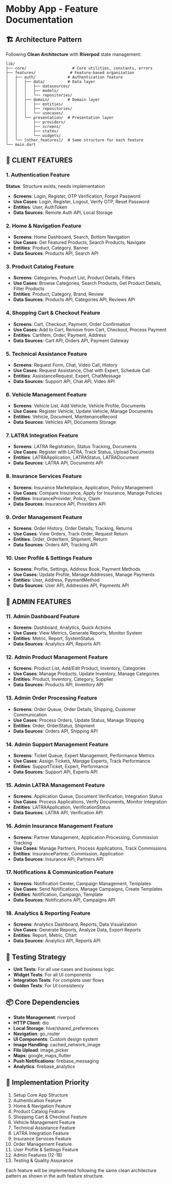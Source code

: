 # Mobby App - Feature Documentation

## 🏗️ Architecture Pattern
Following **Clean Architecture** with **Riverpod** state management:

```
lib/
├── core/                    # Core utilities, constants, errors
├── features/               # Feature-based organization
│   ├── auth/              # Authentication feature
│   │   ├── data/          # Data layer
│   │   │   ├── datasources/
│   │   │   ├── models/
│   │   │   └── repositories/
│   │   ├── domain/        # Domain layer
│   │   │   ├── entities/
│   │   │   ├── repositories/
│   │   │   └── usecases/
│   │   └── presentation/  # Presentation layer
│   │       ├── providers/
│   │       ├── screens/
│   │       ├── states/
│   │       └── widgets/
│   └── [other_features]/  # Same structure for each feature
└── main.dart
```

## 📱 CLIENT FEATURES

### 1. Authentication Feature
**Status**: Structure exists, needs implementation
- **Screens**: Login, Register, OTP Verification, Forgot Password
- **Use Cases**: Login, Register, Logout, Verify OTP, Reset Password
- **Entities**: User, AuthToken
- **Data Sources**: Remote Auth API, Local Storage

### 2. Home & Navigation Feature
- **Screens**: Home Dashboard, Search, Bottom Navigation
- **Use Cases**: Get Featured Products, Search Products, Navigate
- **Entities**: Product, Category, Banner
- **Data Sources**: Products API, Search API

### 3. Product Catalog Feature
- **Screens**: Categories, Product List, Product Details, Filters
- **Use Cases**: Browse Categories, Search Products, Get Product Details, Filter Products
- **Entities**: Product, Category, Brand, Review
- **Data Sources**: Products API, Categories API, Reviews API

### 4. Shopping Cart & Checkout Feature
- **Screens**: Cart, Checkout, Payment, Order Confirmation
- **Use Cases**: Add to Cart, Remove from Cart, Checkout, Process Payment
- **Entities**: CartItem, Order, Payment, Address
- **Data Sources**: Cart API, Orders API, Payment Gateway

### 5. Technical Assistance Feature
- **Screens**: Request Form, Chat, Video Call, History
- **Use Cases**: Request Assistance, Chat with Expert, Schedule Call
- **Entities**: AssistanceRequest, Expert, ChatMessage
- **Data Sources**: Support API, Chat API, Video API

### 6. Vehicle Management Feature
- **Screens**: Vehicle List, Add Vehicle, Vehicle Profile, Documents
- **Use Cases**: Register Vehicle, Update Vehicle, Manage Documents
- **Entities**: Vehicle, Document, MaintenanceRecord
- **Data Sources**: Vehicles API, Documents Storage

### 7. LATRA Integration Feature
- **Screens**: LATRA Registration, Status Tracking, Documents
- **Use Cases**: Register with LATRA, Track Status, Upload Documents
- **Entities**: LATRAApplication, LATRAStatus, LATRADocument
- **Data Sources**: LATRA API, Documents API

### 8. Insurance Services Feature
- **Screens**: Insurance Marketplace, Application, Policy Management
- **Use Cases**: Compare Insurance, Apply for Insurance, Manage Policies
- **Entities**: InsuranceProvider, Policy, Claim
- **Data Sources**: Insurance API, Providers API

### 9. Order Management Feature
- **Screens**: Order History, Order Details, Tracking, Returns
- **Use Cases**: View Orders, Track Order, Request Return
- **Entities**: Order, OrderItem, Shipment, Return
- **Data Sources**: Orders API, Tracking API

### 10. User Profile & Settings Feature
- **Screens**: Profile, Settings, Address Book, Payment Methods
- **Use Cases**: Update Profile, Manage Addresses, Manage Payments
- **Entities**: User, Address, PaymentMethod
- **Data Sources**: User API, Addresses API, Payments API

## 🔧 ADMIN FEATURES

### 11. Admin Dashboard Feature
- **Screens**: Dashboard, Analytics, Quick Actions
- **Use Cases**: View Metrics, Generate Reports, Monitor System
- **Entities**: Metric, Report, SystemStatus
- **Data Sources**: Analytics API, Reports API

### 12. Admin Product Management Feature
- **Screens**: Product List, Add/Edit Product, Inventory, Categories
- **Use Cases**: Manage Products, Update Inventory, Manage Categories
- **Entities**: Product, Inventory, Category, Supplier
- **Data Sources**: Products API, Inventory API

### 13. Admin Order Processing Feature
- **Screens**: Order Queue, Order Details, Shipping, Customer Communication
- **Use Cases**: Process Orders, Update Status, Manage Shipping
- **Entities**: Order, OrderStatus, Shipment
- **Data Sources**: Orders API, Shipping API

### 14. Admin Support Management Feature
- **Screens**: Ticket Queue, Expert Management, Performance Metrics
- **Use Cases**: Assign Tickets, Manage Experts, Track Performance
- **Entities**: SupportTicket, Expert, Performance
- **Data Sources**: Support API, Experts API

### 15. Admin LATRA Management Feature
- **Screens**: Application Queue, Document Verification, Integration Status
- **Use Cases**: Process Applications, Verify Documents, Monitor Integration
- **Entities**: LATRAApplication, VerificationStatus
- **Data Sources**: LATRA API, Verification API

### 16. Admin Insurance Management Feature
- **Screens**: Partner Management, Application Processing, Commission Tracking
- **Use Cases**: Manage Partners, Process Applications, Track Commissions
- **Entities**: InsurancePartner, Commission, Application
- **Data Sources**: Insurance API, Partners API

### 17. Notifications & Communication Feature
- **Screens**: Notification Center, Campaign Management, Templates
- **Use Cases**: Send Notifications, Manage Campaigns, Create Templates
- **Entities**: Notification, Campaign, Template
- **Data Sources**: Notifications API, Campaigns API

### 18. Analytics & Reporting Feature
- **Screens**: Analytics Dashboard, Reports, Data Visualization
- **Use Cases**: Generate Reports, Analyze Data, Export Reports
- **Entities**: Report, Metric, Chart
- **Data Sources**: Analytics API, Reports API

## 🧪 Testing Strategy
- **Unit Tests**: For all use cases and business logic
- **Widget Tests**: For all UI components
- **Integration Tests**: For complete user flows
- **Golden Tests**: For UI consistency

## 📦 Core Dependencies
- **State Management**: riverpod
- **HTTP Client**: dio
- **Local Storage**: hive/shared_preferences
- **Navigation**: go_router
- **UI Components**: Custom design system
- **Image Handling**: cached_network_image
- **File Upload**: image_picker
- **Maps**: google_maps_flutter
- **Push Notifications**: firebase_messaging
- **Analytics**: firebase_analytics

## 🚀 Implementation Priority
1. Setup Core App Structure
2. Authentication Feature
3. Home & Navigation Feature
4. Product Catalog Feature
5. Shopping Cart & Checkout Feature
6. Vehicle Management Feature
7. Technical Assistance Feature
8. LATRA Integration Feature
9. Insurance Services Feature
10. Order Management Feature
11. User Profile & Settings Feature
12. Admin Features (12-18)
13. Testing & Quality Assurance

Each feature will be implemented following the same clean architecture pattern as shown in the auth feature structure.
